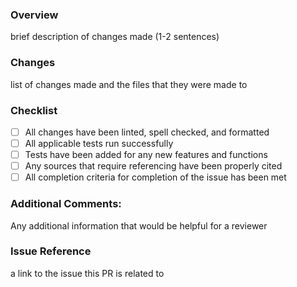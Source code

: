 ### Overview
brief description of changes made (1-2 sentences)

### Changes
list of changes made and the files that they were made to

### Checklist
- [ ] All changes have been linted, spell checked, and formatted
- [ ] All applicable tests run successfully
- [ ] Tests have been added for any new features and functions
- [ ] Any sources that require referencing have been properly cited
- [ ] All completion criteria for completion of the issue has been met

### Additional Comments:
Any additional information that would be helpful for a reviewer

### Issue Reference
a link to the issue this PR is related to 
